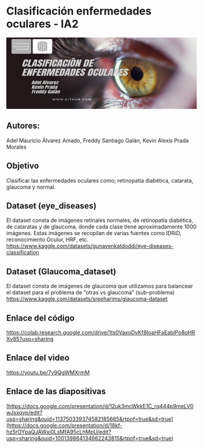 # Clasificación enfermedades oculares - IA2
<img src="banner-proyectoIA2.jpg">

## Autores:

Adel Mauricio Álvarez Amado, Freddy Santiago Galán, Kevin Alexis Prada Morales

## Objetivo
Clasificar las enfermedades oculares como; retinopatía diabética, catarata, glaucoma y normal.

## Dataset (eye_diseases)
El dataset consta de imágenes retinales normales, de retinopatía diabética, de cataratas y de glaucoma, donde cada clase tiene aproximadamente 1000 imágenes. Estas imágenes se recopilan de varias fuentes como IDRiD, reconocimiento Oculur, HRF, etc.
https://www.kaggle.com/datasets/gunavenkatdoddi/eye-diseases-classification

## Dataset (Glaucoma_dataset)
El dataset consta de imágenes de glaucoma que utilizamos para balancear el dataset para el problema de "otras vs glaucoma" (sub-problema)
https://www.kaggle.com/datasets/sreeharims/glaucoma-dataset

## Enlace del código
https://colab.research.google.com/drive/1ts0VaxoDvKf8IoaHFaEablPo8oHRXv85?usp=sharing

## Enlace del video
https://youtu.be/7y9QgWMXrmM

## Enlace de las diapositivas
[https://docs.google.com/presentation/d/12uk3mcWkkE1C_rq444p9meLV0wJsxqvp/edit?usp=sharing&ouid=113750339374582185665&rtpof=true&sd=true](https://docs.google.com/presentation/d/18kf-hz5rOYpaQJAWxi0LsMfA95cLhMpU/edit?usp=sharing&ouid=100139864134662243815&rtpof=true&sd=true)
